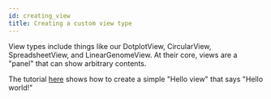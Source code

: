 ```yaml
---
id: creating_view
title: Creating a custom view type
---
```


View types include things like our DotplotView, CircularView, SpreadsheetView,
and LinearGenomeView. At their core, views are a "panel" that can show arbitrary
contents.

The tutorial [here](/docs/tutorials/simple_plugin) shows how to create a simple
"Hello view" that says "Hello world!"
